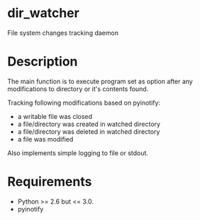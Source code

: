 dir_watcher
===========

File system changes tracking daemon

# Description
The main function is to execute program set as option after any modifications to directory or it's contents found.

Tracking following modifications based on pyinotify:

  * a writable file was closed
  * a file/directory was created in watched directory
  * a file/directory was deleted in watched directory
  * a file was modified

Also implements simple logging to file or stdout.


# Requirements
  * Python >= 2.6 but <= 3.0.
  * pyinotify

